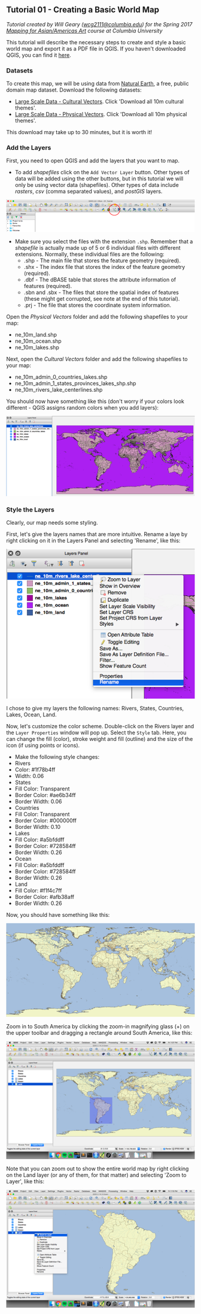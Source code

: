 ## Tutorial 01 - Creating a Basic World Map

*Tutorial created by Will Geary (wcg2111@columbia.edu) for the Spring 2017 [Mapping for Asian/Americas Art](https://github.com/willgeary/MappingAsianAmericasArt) course at Columbia University*

This tutorial will describe the necessary steps to create and style a basic world map and export it as a PDF file in QGIS. If you haven't downloaded QGIS, you can find it [here](https://www.qgis.org/en/site/forusers/download.html).

### Datasets
To create this map, we will be using data from [Natural Earth](http://www.naturalearthdata.com/downloads/), a free, public domain map dataset. Download the following datasets:
* [Large Scale Data - Cultural Vectors](http://www.naturalearthdata.com/downloads/10m-cultural-vectors/). Click 'Download all 10m cultural themes'.
* [Large Scale Data - Physical Vectors](http://www.naturalearthdata.com/downloads/10m-physical-vectors/). Click 'Download all 10m physical themes'.

This download may take up to 30 minutes, but it is worth it!

### Add the Layers
First, you need to open QGIS and add the layers that you want to map.
* To add *shapefiles* click on the `Add Vector Layer` button. Other types of data will be added using the other buttons, but in this tutorial we will only be using vector data (shapefiles). Other types of data include *rasters*, *csv* (comma separated values), and *postGIS* layers.

![Add Layer](https://github.com/willgeary/MappingAsianAmericasArt/blob/master/Tutorials/Images/01_World_Map/01_add_layer.png)
* Make sure you select the files with the extension `.shp`. Remember that a *shapefile* is actually made up of 5 or 6 individual files with different extensions. Normally, these individual files are the following:
  * .shp - The main file that stores the feature geometry (required).
  * .shx - The index file that stores the index of the feature geometry (required).
  * .dbf - The dBASE table that stores the attribute information of features (required).
  * .sbn and .sbx - The files that store the spatial index of features (these might get corrupted, see note at the end of this tutorial).
  * .prj - The file that stores the coordinate system information.
  
Open the *Physical Vectors* folder and add the following shapefiles to your map:
* ne_10m_land.shp
* ne_10m_ocean.shp
* ne_10m_lakes.shp

Next, open the *Cultural Vectors* folder and add the following shapefiles to your map:
* ne_10m_admin_0_countries_lakes.shp
* ne_10m_admin_1_states_provinces_lakes_shp.shp
* ne_10m_rivers_lake_centerlines.shp

You should now have something like this (don't worry if your colors look different - QGIS assigns random colors when you add layers):

![World Basemap](https://github.com/willgeary/MappingAsianAmericasArt/blob/master/Tutorials/Images/01_World_Map/01_world_basemap.png)
 
### Style the Layers
Clearly, our map needs some styling.
 
First, let's give the layers names that are more intuitive. Rename a laye by right clicking on it in the Layers Panel and selecting 'Rename', like this:

![Rename Layer](https://github.com/willgeary/MappingAsianAmericasArt/blob/master/Tutorials/Images/01_World_Map/01_rename.png)

I chose to give my layers the following names: Rivers, States, Countries, Lakes, Ocean, Land.

Now, let's customize the color scheme. Double-click on the Rivers layer and the `Layer Properties` window will pop up. Select the `Style` tab. Here, you can change the fill (color), stroke weight and fill (outline) and the size of the icon (if using points or icons).

* Make the following style changes:
 * Rivers
  * Color: #1f78b4ff
  * Width: 0.06
 * States
  * Fill Color: Transparent
  * Border Color: #ae6b34ff
  * Border Width: 0.06
 * Countries
  * Fill Color: Transparent
  * Border Color: #000000ff
  * Border Width: 0.10
 * Lakes
  * Fill Color: #a5bfddff
  * Border Color: #728584ff
  * Border Width: 0.26
 * Ocean
  * Fill Color: #a5bfddff
  * Border Color: #728584ff
  * Border Width: 0.26
 * Land
  * Fill Color: #f1f4c7ff
  * Border Color: #afb38aff
  * Border Width: 0.26
  
Now, you should have something like this:

![World](https://github.com/willgeary/MappingAsianAmericasArt/blob/master/Tutorials/Images/01_World_Map/01_world.png)

Zoom in to South America by clicking the zoom-in magnifying glass (+) on the upper toolbar and dragging a rectangle around South America, like this:

![Zoom](https://github.com/willgeary/MappingAsianAmericasArt/blob/master/Tutorials/Images/01_World_Map/01_zoom.png)

Note that you can zoom out to show the entire world map by right clicking on the Land layer (or any of them, for that matter) and selecting 'Zoom to Layer', like this:

![Zoom to Layer](https://github.com/willgeary/MappingAsianAmericasArt/blob/master/Tutorials/Images/01_World_Map/01_zoomlayer.png)







 


